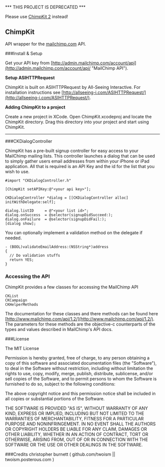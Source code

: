 *** THIS PROJECT IS DEPRECATED ***

Please use [ChimpKit 2](http://github.com/mailchimp/chimpkit2) instead!

ChimpKit
---------
API wrapper for the [mailchimp.com](http://mailchimp.com/api "MailChimp API") API.


###Install & Setup
    
Get your API key from [http://admin.mailchimp.com/account/api](http://admin.mailchimp.com/account/api/ "MailChimp API").

**Setup ASIHTTPRequest**

ChimpKit is built on ASIHTTPRequest by All-Seeing Interactive. For installation instructions see [http://allseeing-i.com/ASIHTTPRequest/](http://allseeing-i.com/ASIHTTPRequest/).

**Adding ChimpKit to a project**

Create a new project in XCode. Open ChimpKit.xcodeproj and locate the ChimpKit directory. Drag this directory into your project and start using ChimpKit.
    
-------------------
    
###CKDialogController 

ChimpKit has a pre-built signup controller for easy access to your MailChimp mailing lists. This controller launches a dialog that can be used to simply gather users email addresses from within your iPhone or iPad application. All that is required is an API Key and the id for the list that you wish to use.

    #import "CKDialogController.h"
    
    [ChimpKit setAPIKey:@"<your api key>"];
    
    CKDialogController *dialog = [[CKDialogController alloc] initWithDelegate:self];

    dialog.listID     = @"<your list id>";  
    dialog.onSuccess  = @selector(signupDidSucceed:);
    dialog.onFailure  = @selector(signupDidFail:);
    [dialog show];
    
You can optionally implement a validation method on the delegate if needed.

    - (BOOL)validateEmailAddress:(NSString*)address
    {
      // Do validation stuffs
      return YES;
    }

### Accessing the API ###

ChimpKit provides a few classes for accessing the MailChimp API

    CKList
    CKCampaign 
    CKHelperMethods
    
The documentation for these classes and there methods can be found here [http://www.mailchimp.com/api/1.2/](http://www.mailchimp.com/api/1.2/). The parameters for these methods are the objective-c counterparts of the types and values described in MailChimp's API docs.
    

###License

The MIT License

Permission is hereby granted, free of charge, to any person obtaining a copy
of this software and associated documentation files (the "Software"), to deal
in the Software without restriction, including without limitation the rights
to use, copy, modify, merge, publish, distribute, sublicense, and/or sell
copies of the Software, and to permit persons to whom the Software is
furnished to do so, subject to the following conditions:

The above copyright notice and this permission notice shall be included in
all copies or substantial portions of the Software.

THE SOFTWARE IS PROVIDED "AS IS", WITHOUT WARRANTY OF ANY KIND, EXPRESS OR
IMPLIED, INCLUDING BUT NOT LIMITED TO THE WARRANTIES OF MERCHANTABILITY,
FITNESS FOR A PARTICULAR PURPOSE AND NONINFRINGEMENT. IN NO EVENT SHALL THE
AUTHORS OR COPYRIGHT HOLDERS BE LIABLE FOR ANY CLAIM, DAMAGES OR OTHER
LIABILITY, WHETHER IN AN ACTION OF CONTRACT, TORT OR OTHERWISE, ARISING FROM,
OUT OF OR IN CONNECTION WITH THE SOFTWARE OR THE USE OR OTHER DEALINGS IN
THE SOFTWARE.


###Credits
christopher burnett ( github.com/twoism || twoism.posterous.com )

